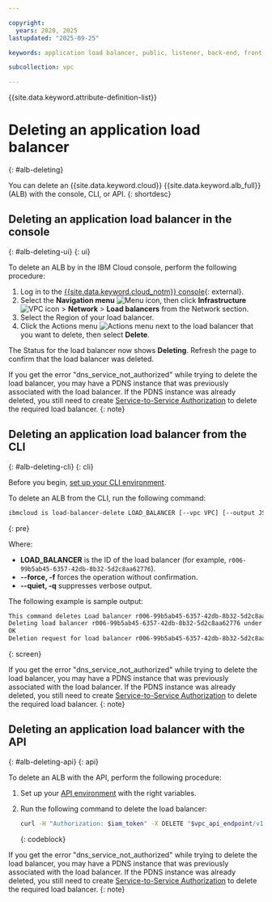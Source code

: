 ```yaml
---

copyright:
  years: 2020, 2025
lastupdated: "2025-09-25"

keywords: application load balancer, public, listener, back-end, front-end, pool, round-robin, weighted, connections, methods, policies, APIs, access, ports, vpc network, delete

subcollection: vpc

---
```


{{site.data.keyword.attribute-definition-list}}

# Deleting an application load balancer
{: #alb-deleting}

You can delete an {{site.data.keyword.cloud}} {{site.data.keyword.alb_full}} (ALB) with the console, CLI, or API.
{: shortdesc}

## Deleting an application load balancer in the console
{: #alb-deleting-ui}
{: ui}

To delete an ALB by in the IBM Cloud console, perform the following procedure:

1. Log in to the [{{site.data.keyword.cloud_notm}} console](/login){: external}.
1. Select the **Navigation menu** ![Menu icon](../icons/icon_hamburger.svg), then click **Infrastructure** ![VPC icon](../../icons/vpc.svg) > **Network** > **Load balancers** from the Network section.
1. Select the Region of your load balancer.
1. Click the Actions menu ![Actions menu](../icons/action-menu-icon.svg "Actions") next to the load balancer that you want to delete, then select **Delete**.

The Status for the load balancer now shows **Deleting**. Refresh the page to confirm that the load balancer was deleted.

If you get the error "dns_service_not_authorized" while trying to delete the load balancer, you may have a PDNS instance that was previously associated with the load balancer. If the PDNS instance was already deleted, you still need to create [Service-to-Service Authorization](https://cloud.ibm.com/docs/account?topic=account-serviceauth&interface=ui) to delete the required load balancer. 
{: note}

## Deleting an application load balancer from the CLI
{: #alb-deleting-cli}
{: cli}

Before you begin, [set up your CLI environment](/docs/vpc?topic=vpc-set-up-environment&interface=cli).

To delete an ALB from the CLI, run the following command:

```sh
ibmcloud is load-balancer-delete LOAD_BALANCER [--vpc VPC] [--output JSON] [-f, --force] [-q, --quiet]
```
{: pre}

Where:

* **LOAD_BALANCER** is the ID of the load balancer (for example, `r006-99b5ab45-6357-42db-8b32-5d2c8aa62776`).
* **--force, -f** forces the operation without confirmation.
* **--quiet, -q** suppresses verbose output.

The following example is sample output:

```sh
This command deletes Load balancer r006-99b5ab45-6357-42db-8b32-5d2c8aa62776 and cannot be undone. Continue [y/n] ?> y
Deleting load balancer r006-99b5ab45-6357-42db-8b32-5d2c8aa62776 under account IBM Cloud Network Services as user test@ibm.com...
OK
Deletion request for load balancer r006-99b5ab45-6357-42db-8b32-5d2c8aa62776 was accepted.
```
{: screen}

If you get the error "dns_service_not_authorized" while trying to delete the load balancer, you may have a PDNS instance that was previously associated with the load balancer. If the PDNS instance was already deleted, you still need to create [Service-to-Service Authorization](https://cloud.ibm.com/docs/account?topic=account-serviceauth&interface=ui) to delete the required load balancer. 
{: note}

## Deleting an application load balancer with the API
{: #alb-deleting-api}
{: api}

To delete an ALB with the API, perform the following procedure:

1. Set up your [API environment](/docs/vpc?topic=vpc-set-up-environment#api-prerequisites-setup) with the right variables.

1. Run the following command to delete the load balancer:

    ```bash
    curl -H "Authorization: $iam_token" -X DELETE "$vpc_api_endpoint/v1/load_balancers/$lbid?version=$api_version&generation=2"
    ```
    {: codeblock}

If you get the error "dns_service_not_authorized" while trying to delete the load balancer, you may have a PDNS instance that was previously associated with the load balancer. If the PDNS instance was already deleted, you still need to create [Service-to-Service Authorization](https://cloud.ibm.com/docs/account?topic=account-serviceauth&interface=ui) to delete the required load balancer. 
{: note}

